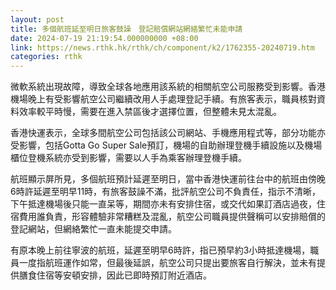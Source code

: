 ```yaml
---
layout: post
title: 多個航班延至明日旅客鼓譟　登記賠償網站網絡繁忙未能申請
date: 2024-07-19 21:19:54.000000000 +08:00
link: https://news.rthk.hk/rthk/ch/component/k2/1762355-20240719.htm
categories: rthk
---
```


微軟系統出現故障，導致全球各地應用該系統的相關航空公司服務受到影響。香港機場晚上有受影響航空公司繼續改用人手處理登記手續。有旅客表示，職員核對資料效率較平時慢，需要在進入禁區後才選擇位置，但整體未見太混亂。

香港快運表示，全球多間航空公司包括該公司網站、手機應用程式等，部分功能亦受影響，包括Gotta Go Super Sale預訂，機場的自助辦理登機手續設施以及機場櫃位登機系統亦受到影響，需要以人手為乘客辦理登機手續。

航班顯示屏所見，多個航班預計延遲至明日，當中香港快運前往台中的航班由傍晚6時許延遲至明早11時，有旅客鼓譟不滿，批評航空公司不負責任，指示不清晰，下午抵達機場後只能一直呆等，期間亦未有安排住宿，或交代如果訂酒店過夜，住宿費用誰負責，形容體驗非常糟糕及混亂，航空公司職員提供聲稱可以安排賠償的登記網站，但網絡繁忙一直未能提交申請。

有原本晚上前往寧波的航班，延遲至明早6時許，指已預早約3小時抵達機場，職員一度指航班運作如常，但最後延誤，航空公司只提出要旅客自行解決，並未有提供膳食住宿等安頓安排，因此已即時預訂附近酒店。
